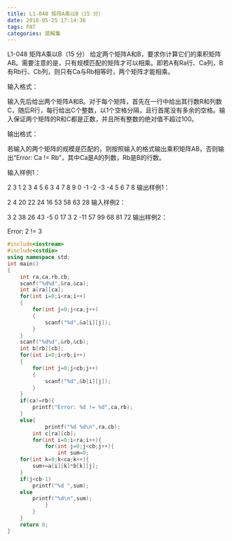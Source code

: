 ```yaml
---
title: L1-048 矩阵A乘以B（15 分）
date: 2018-05-25 17:14:38
tags: PAT
categories: 题解集
---
```


L1-048 矩阵A乘以B（15 分）
给定两个矩阵A和B，要求你计算它们的乘积矩阵AB。需要注意的是，只有规模匹配的矩阵才可以相乘。即若A有Ra行、Ca列，B有Rb行、Cb列，则只有Ca与Rb相等时，两个矩阵才能相乘。

输入格式：

输入先后给出两个矩阵A和B。对于每个矩阵，首先在一行中给出其行数R和列数C，随后R行，每行给出C个整数，以1个空格分隔，且行首尾没有多余的空格。输入保证两个矩阵的R和C都是正数，并且所有整数的绝对值不超过100。

输出格式：

若输入的两个矩阵的规模是匹配的，则按照输入的格式输出乘积矩阵AB，否则输出“Error: Ca != Rb”，其中Ca是A的列数，Rb是B的行数。

输入样例1：

2 3
1 2 3
4 5 6
3 4
7 8 9 0
-1 -2 -3 -4
5 6 7 8
输出样例1：

2 4
20 22 24 16
53 58 63 28
输入样例2：

3 2
38 26
43 -5
0 17
3 2
-11 57
99 68
81 72
输出样例2：

Error: 2 != 3

```cpp
#include<iostream>
#include<cstdio>
using namespace std;
int main()
{
    int ra,ca,rb,cb;
    scanf("%d%d",&ra,&ca);
    int a[ra][ca];
    for(int i=0;i<ra;i++)
    {
        for(int j=0;j<ca;j++)
        {
            scanf("%d",&a[i][j]);
        }
    }
    scanf("%d%d",&rb,&cb);
    int b[rb][cb];
    for(int i=0;i<rb;i++)
    {
        for(int j=0;j<cb;j++)
        {
            scanf("%d",&b[i][j]);
        }
    }
    if(ca!=rb){
        printf("Error: %d != %d",ca,rb);
    }
    else{
            printf("%d %d\n",ra,cb);
        int c[ra][cb];
        for(int i=0;i<ra;i++){
            for(int j=0;j<cb;j++){
                int sum=0;
    for(int k=0;k<ca;k++){
        sum+=a[i][k]*b[k][j];
    }
    if(j<cb-1)
        printf("%d ",sum);
    else
        printf("%d\n",sum);
            }
        }
    }
    return 0;
}

```